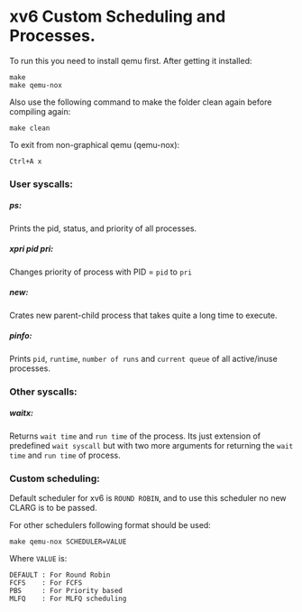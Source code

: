 # xv6 Custom Scheduling and Processes.

To run this you need to install qemu first.
After getting it installed:
```
make
make qemu-nox
```

Also use the following command to make the folder clean again before compiling again:
```
make clean
```

To exit from non-graphical qemu (qemu-nox):
```
Ctrl+A x
```

### User syscalls:

##### ps:
Prints the pid, status, and priority of all processes.

##### xpri pid pri:
Changes priority of process with PID = `pid` to `pri`

##### new:
Crates new parent-child process that takes quite a long time to execute.

##### pinfo:
Prints `pid`, `runtime`, `number of runs` and `current queue` of all active/inuse processes.

### Other syscalls:

##### waitx:
Returns `wait time` and `run time` of the process.
Its just extension of predefined `wait syscall` but with two more arguments for returning the `wait time` and `run time` of process.

### Custom scheduling:

Default scheduler for xv6 is `ROUND ROBIN`, and to use this scheduler no new CLARG is to be passed.

For other schedulers following format should be used:
```
make qemu-nox SCHEDULER=VALUE
```
Where `VALUE` is:
```
DEFAULT : For Round Robin
FCFS    : For FCFS
PBS     : For Priority based
MLFQ    : For MLFQ scheduling
```

